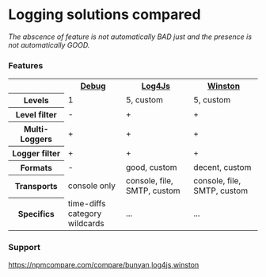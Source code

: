 # Logging solutions compared

*The abscence of feature is not automatically BAD just and the presence is not automatically GOOD.*

### Features

<table>
  <tr>
    <th></th>
    <th><a href="https://github.com/visionmedia/debug">Debug<a/></th>
    <th><a href="https://github.com/nomiddlename/log4js-node">Log4Js</a></th>
    <th><a href="https://github.com/winstonjs/winston">Winston</a></th>
  </tr>
  <tr>
    <th>Levels</th>
    <td>1</td>
    <td>5, custom</td>
    <td>5, custom</td>
  </tr>
  <tr>
    <th>Level filter</th>
    <td>-</td>
    <td>+</td>
    <td>+</td>
  </tr>
  <tr>
    <th>Multi-Loggers</th>
    <td>+</td>
    <td>+</td>
    <td>+</td>
  </tr>
  <tr>
    <th>Logger filter</th>
    <td>+</td>
    <td>+</td>
    <td>+</td>
  </tr>
  <tr>
    <th>Formats</th>
    <td>-</td>
    <td>good, custom</td>
    <td>decent, custom</td>
  </tr>
  <tr>
    <th>Transports</th> 
    <td>console only</td>
    <td>console, file, SMTP, custom</td>
    <td>console, file, SMTP, custom</td>
  </tr>
  <tr>
    <th>Specifics</th> 
    <td>time-diffs<br/>category wildcards</td>
    <td>...</td>
    <td>...</td>    
  </tr>
</table>

### Support

https://npmcompare.com/compare/bunyan,log4js,winston
